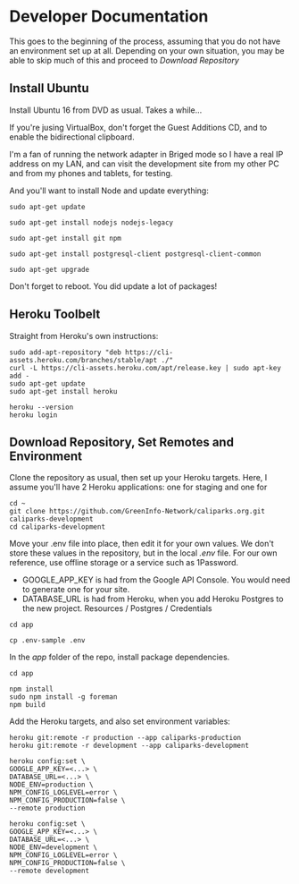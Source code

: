 # Developer Documentation

This goes to the beginning of the process, assuming that you do not have an environment set up at all. Depending on your own situation, you may be able to skip much of this and proceed to *Download Repository*


## Install Ubuntu

Install Ubuntu 16 from DVD as usual. Takes a while...

If you're jusing VirtualBox, don't forget the Guest Additions CD, and to enable the bidirectional clipboard.

I'm a fan of running the network adapter in Briged mode so I have a real IP address on my LAN, and can visit the development site from my other PC and from my phones and tablets, for testing.

And you'll want to install Node and update everything:

```
sudo apt-get update

sudo apt-get install nodejs nodejs-legacy

sudo apt-get install git npm

sudo apt-get install postgresql-client postgresql-client-common

sudo apt-get upgrade

```

Don't forget to reboot. You did update a lot of packages!


## Heroku Toolbelt

Straight from Heroku's own instructions:
```
sudo add-apt-repository "deb https://cli-assets.heroku.com/branches/stable/apt ./"
curl -L https://cli-assets.heroku.com/apt/release.key | sudo apt-key add -
sudo apt-get update
sudo apt-get install heroku

heroku --version
heroku login
```


## Download Repository, Set Remotes and Environment

Clone the repository as usual, then set up your Heroku targets. Here, I assume you'll have 2 Heroku applications: one for staging and one for

```
cd ~
git clone https://github.com/GreenInfo-Network/caliparks.org.git caliparks-development
cd caliparks-development
```

Move your .env file into place, then edit it for your own values. We don't store these values in the repository, but in the local *.env* file. For our own reference, use offline storage or a service such as 1Password.
* GOOGLE_APP_KEY is had from the Google API Console. You would need to generate one for your site.
* DATABASE_URL is had from Heroku, when you add Heroku Postgres to the new project. Resources / Postgres / Credentials

```
cd app

cp .env-sample .env
```

In the *app* folder of the repo, install package dependencies.

```
cd app

npm install
sudo npm install -g foreman
npm build
```

Add the Heroku targets, and also set environment variables:

```
heroku git:remote -r production --app caliparks-production
heroku git:remote -r development --app caliparks-development

heroku config:set \
GOOGLE_APP_KEY=<...> \
DATABASE_URL=<...> \
NODE_ENV=production \
NPM_CONFIG_LOGLEVEL=error \
NPM_CONFIG_PRODUCTION=false \
--remote production

heroku config:set \
GOOGLE_APP_KEY=<...> \
DATABASE_URL=<...> \
NODE_ENV=development \
NPM_CONFIG_LOGLEVEL=error \
NPM_CONFIG_PRODUCTION=false \
--remote development
```
